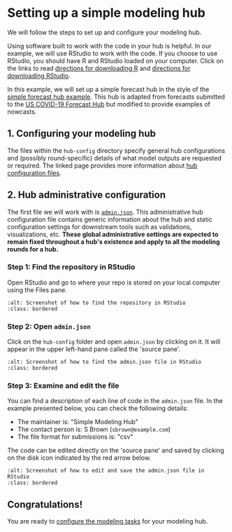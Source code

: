 # Setting up a simple modeling hub

We will follow the steps to set up and configure your modeling hub.

Using software built to work with the code in your hub is helpful. In our example, we will use RStudio to work with the code. If you choose to use RStudio, you should have R and RStudio loaded on your computer. Click on the links to read [directions for downloading  R](https://cran.rstudio.com/) and [directions for downloading RStudio](https://posit.co/download/rstudio-desktop/).

In this example, we will set up a simple forecast hub in the style of the [simple forecast hub example](https://github.com/hubverse-org/example-simple-forecast-hub). This hub is adapted from forecasts submitted to the [US COVID-19 Forecast Hub](https://github.com/reichlab/covid19-forecast-hub) but modified to provide examples of nowcasts.

## 1. Configuring your modeling hub

The files within the `hub-config` directory specify general hub configurations and (possibly round-specific) details of what model outputs are requested or required. The linked page provides more information about [hub configuration files](../user-guide/hub-config.md).

## 2. Hub administrative configuration

The first file we will work with is [`admin.json`](#hub-admin-config). This administrative hub configuration file contains generic information about the hub and static configuration settings for downstream tools such as validations, visualizations, etc. **These global administrative settings are expected to remain fixed throughout a hub's existence and apply to all the modeling rounds for a hub.**

### Step 1: Find the repository in RStudio

Open RStudio and go to where your repo is stored on your local computer using the Files pane.

```{image} ../images/files-pane.png
:alt: Screenshot of how to find the repository in RStudio
:class: bordered
```

### Step 2: Open `admin.json`

Click on the `hub-config` folder and open `admin.json` by clicking on it. It will appear in the upper left-hand pane called the 'source pane'.

```{image} ../images/source-pane.png
:alt: Screenshot of how to find the admin.json file in RStudio
:class: bordered
```

### Step 3: Examine and edit the file

You can find a description of each line of code in the  `admin.json` file. In the example presented below, you can check the following details:
- The maintainer is: "Simple Modeling Hub"
- The contact person is: S Brown (`sbrown@example.com`)
- The file format for submissions is: "csv"

The code can be edited directly on the 'source pane' and saved by clicking on the disk icon indicated by the red arrow below.

```{image} ../images/admin-json.png
:alt: Screenshot of how to edit and save the admin.json file in RStudio
:class: bordered
```

## Congratulations!

You are ready to [configure the modeling tasks](tasks-config.md) for your modeling hub.

